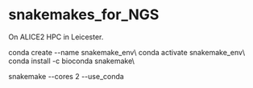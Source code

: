 # snakemakes_for_NGS

On ALICE2 HPC in Leicester.

conda create --name snakemake_env\\
conda activate snakemake_env\\
conda install -c bioconda snakemake\\

snakemake --cores 2 --use_conda 

